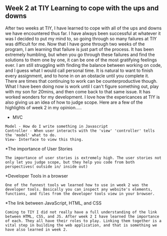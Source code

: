 
## Week 2 at TIY Learning to cope with the ups and downs

After two weeks at TIY, I have learned to cope with all of the ups and downs we have encountered thus far. I have always been successful at whatever it was I decided to put my mind to, so going through so many failures at TIY was difficult for me. Now that I have gone through two weeks of the program, I am learning that failure is just part of the process. It has been extremely humbling, but when you go through these failures and find the solutions to them one by one, it can be one of the most gratifying feelings ever. I am still struggling with finding the balance between working on code, and I guess what I would call personal time. It is natural to want to finish every assignment, and to hone in on an obstacle until you complete it. There are times that continuing to work can be counterproductive though. What I have been doing now is work until I can't figure something out, play with my son for 20mins, and then come back to that same issue. It has worked wonders for my development. I love how the expericances at TIY is also giving us an idea of how to judge scope. Here are a few of the highlights of week 2 in my opinion.....


  * MVC
```
Model - How do I write something in Javascript
Controller - When user interacts with the 'view' 'controller' tells the 'model' what to do.
View- Interface to view this thing.

```

  *The importance of User Stories
```
The importance of user stories is extremely high. The user stories not only let you judge scope, but they help you code from both perspectives( outside in/ inside out)
  ```
  
  *Developer Tools in a browser
``` 
One of the funnest tools we learned how to use in week 2 was the developer tools. Basically you can inspect any website's elements, functions, and files from the developer tools view in your browser.

```
 *The link between JavaScript, HTML, and CSS
```
Coming to TIY I did not really have a full understanding of the link between HTML, CSS, and JS. After week 2 I have learned the importance of each. They all have their roles to play. Linking them together is a vital step in building the web application, and that is something we have also learned in week 2.
```

